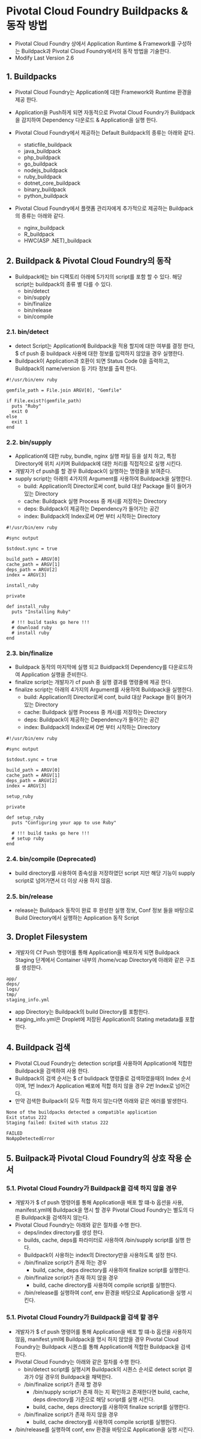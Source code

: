
#  Pivotal Cloud Foundry Buildpacks & 동작 방법
 
- Pivotal Cloud Foundry 상에서 Application Runtime & Framework를 구성하는 Buildpack과 Pivotal Cloud Foundry에서의 동작 방법을 기술한다.
- Modify Last Version 2.6

## 1. Buildpacks
- Pivotal Cloud Foundry는 Application에 대한 Framework와 Runtime 환경을 제공 한다.
- Application을 Push하게 되면 자동적으로 Pivotal Cloud Foundry가 Buildpack을 감지하여 Dependency 다운로드 & Application을 실행 한다.
- Pivotal Cloud Foundry에서 제공하는 Default Buildpack의 종류는 아래와 같다.
	- staticfile_buildpack
	- java_buildpack
	- php_buildpack
	- go_buildpack
	- nodejs_buildpack
	- ruby_buildpack
	- dotnet_core_buildpack
	- binary_buildpack
	- python_buildpack

- Pivotal Cloud Foundry에서 플랫폼 관리자에게 추가적으로 제공하는 Buildpack의 종류는 아래와 같다.
	- nginx_buildpack
	- R_buildpack
	- HWC(ASP .NET)_buildpack

## 2. Buildpack & Pivotal Cloud Foundry의 동작
- Buildpack에는 bin 디렉토리 아래에 5가지의 script를 포함 할 수 있다. 해당 script는 buildpack의 종류 별 다를 수 있다.
	- bin/detect
	- bin/supply
	- bin/finalize
	- bin/release
	- bin/compile

### 2.1. bin/detect
- detect Script는 Application에 Buildpack을 적용 할지에 대한 여부를 결정 한다, $ cf push 중 buildpack 사용에 대한 정보를 입력하지 않았을 경우 실행한다.
- Buildpack이 Application과 호환이 되면 Status Code 0을 출력하고, Buildpack의 name/version 등 기타 정보를 출력 한다.

```
#!/usr/bin/env ruby

gemfile_path = File.join ARGV[0], "Gemfile"

if File.exist?(gemfile_path)
  puts "Ruby"
  exit 0
else
  exit 1
end
```

### 2.2. bin/supply
- Application에 대한 ruby, bundle, nginx 실행 파일 등을 설치 하고, 특정 Directory에 위치 시키며 Buildpack에 대한 처리를 직접적으로 실행 시킨다.
- 개발자가 cf push를 할 경우 Buildpack이 실행하는 명령줄을 보여준다.
- supply script는 아래의 4가지의 Argument를 사용하여 Buildpack을 실행한다.
	- build: Application의 Director로써 conf, build 대상 Package 들이 들어가 있는 Directory
	- cache: Buildpack 실행 Process 중 캐시를 저장하는 Directory
	- deps: Buildpack이 제공하는 Dependency가 들어가는 공간
	- index: Buildpack의 Index로써 0번 부터 시작하는 Directory

```
#!/usr/bin/env ruby

#sync output

$stdout.sync = true

build_path = ARGV[0]
cache_path = ARGV[1]
deps_path = ARGV[2]
index = ARGV[3]

install_ruby

private

def install_ruby
  puts "Installing Ruby"

  # !!! build tasks go here !!!
  # download ruby 
  # install ruby
end
```

### 2.3. bin/finalize
- Buildpack 동작의 마지막에 실행  되고 Buidlpack의 Dependency를 다운로드하여 Application 실행을 준비한다.
- finalize script는 개발자가 cf push 중 실행 결과를 명령줄에 제공 한다.
- finalize script는 아래의 4가지의 Argument를 사용하여 Buildpack을 실행한다.
	- build: Application의 Director로써 conf, build 대상 Package 들이 들어가 있는 Directory
	- cache: Buildpack 실행 Process 중 캐시를 저장하는 Directory
	- deps: Buildpack이 제공하는 Dependency가 들어가는 공간
	- index: Buildpack의 Index로써 0번 부터 시작하는 Directory
```
#!/usr/bin/env ruby

#sync output

$stdout.sync = true

build_path = ARGV[0]
cache_path = ARGV[1]
deps_path = ARGV[2]
index = ARGV[3]

setup_ruby

private

def setup_ruby
  puts "Configuring your app to use Ruby"

  # !!! build tasks go here !!!
  # setup ruby 
end
```
### 2.4. bin/compile (Deprecated)
- build directory를 사용하여 종속성을 저장하였던 script 지만 해당 기능이 supply script로 넘어가면서 더 이상 사용 하지 않음.

### 2.5. bin/release
- release는 Buildpack 동작이 완료 후 완성한 실행 정보, Conf 정보 들을 바탕으로 Build Directory에서 실행하는 Application 동작 Script


## 3. Droplet Filesystem
- 개발자의 Cf Push 명령어롤 통해 Application을 배포하게 되면 Buildpack Staging 단계에서 Container 내부의 /home/vcap Directory에 아래와 같은 구조를 생성한다.
```
app/
deps/
logs/
tmp/
staging_info.yml
```
- app Directory는 Buildpack의 build Directory를 포함한다.
- staging_info.yml은 Droplet에 저장된 Application의 Stating metadata를 포함한다.

## 4. Buildpack 검색
- Pivotal CLoud Foundry는 detection script를 사용하여 Application에 적합한 Buildpack을 검색하여 사용 한다.
- Buildpack의 검색 순서는 $ cf bulidpack 명령줄로 검색하였을때의 Index 순서이며, 1번 Index가 Application 배포에 적합 하지 않을 경우 2번 Index로 넘어간다.
- 만약 검색한 Builpack이 모두 적합 하지 않는다면 아래와 같은 에러를 발생한다.
```
None of the buildpacks detected a compatible application
Exit status 222
Staging failed: Exited with status 222

FAILED
NoAppDetectedError
```

## 5. Builpack과 Pivotal Cloud Foundry의 상호 작용 순서

### 5.1. Pivotal Cloud Foundry가 Buildpack을 검색 하지 않을 경우
- 개발자가 $ cf push 명령어를 통해 Application을 배포 할 떄-b 옵션을 사용, manifest.yml에 Buildpack을 명시 할 경우 Pivotal Cloud Foundry는 별도의 다른 Buildpack을 검색하지 않는다.
- Pivotal Cloud Foundry는 아래와 같은 절차를 수행 한다.
	- deps/index directory를 생성 한다.
	- builds, cache, deps를 파라미터로 사용하여 /bin/supply script를 실행 한다.
	- Buildpack이 사용하는 index의 Directory만을 사용하도록 설정 한다.
	- /bin/finalize script가 존재 하는 경우
		- build, cache, deps directory를 사용하여 finalize script를 실행한다.
	- /bin/finalize script가 존재 하지 않을 경우
		- build, cache directory를 사용하여 compile script를 실행한다.
	- /bin/release를 실행하여 conf, env 환경을 바탕으로 Application을 실행 시킨다.

### 5.1. Pivotal Cloud Foundry가 Buildpack을 검색 할 경우
- 개발자가 $ cf push 명령어를 통해 Application을 배포 할 떄-b 옵션을 사용하지 않음, manifest.yml에 Buildpack을 명시 하지 않았을 경우 Pivotal Cloud Foundry는 Buildpack 시퀀스를 통해 Application에 적합한 Buildpack을 검색 한다.
- Pivotal Cloud Foundry는 아래와 같은 절차를 수행 한다.
	- bin/detect script를 실행시켜 Buildpack의 시퀀스 순서로 detect script 결과가 0일 경우의 Buildpack을 채택한다.
	- /bin/finalize script가 존재 할 경우
		- /bin/supply script가 존재 하는 지 확인하고 존재한다면 build, cache, deps directory를 기준으로 해당  script를 실행 시킨다. 
		- build, cache, deps directory를 사용하여 finalize script를 실행한다.
	- /bin/finalize script가 존재 하지 않을 경우
		- build, cache directory를 사용하여 compile script를 실행한다.
- /bin/release를 실행하여 conf, env 환경을 바탕으로 Application을 실행 시킨다.


